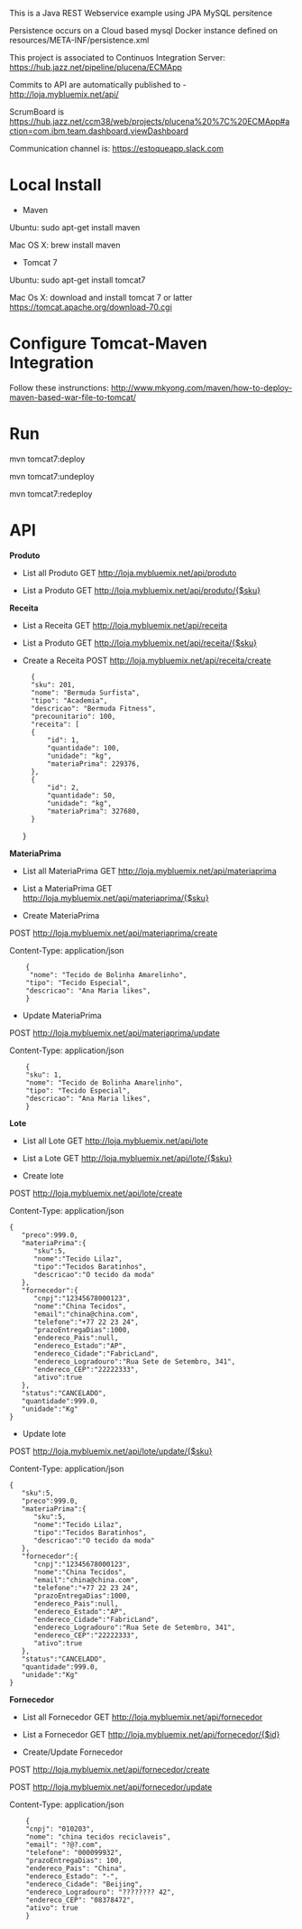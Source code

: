 This is a Java REST Webservice example using JPA MySQL persitence

Persistence occurs on a Cloud based mysql Docker instance defined on resources/META-INF/persistence.xml

This project is associated to Continuos Integration Server: https://hub.jazz.net/pipeline/plucena/ECMApp

Commits to API are automatically published to - http://loja.mybluemix.net/api/

ScrumBoard is https://hub.jazz.net/ccm38/web/projects/plucena%20%7C%20ECMApp#action=com.ibm.team.dashboard.viewDashboard

Communication channel is: https://estoqueapp.slack.com



Local Install 
========


* Maven

Ubuntu: sudo apt-get install maven

Mac OS X: brew install maven 

* Tomcat 7

Ubuntu: sudo apt-get install tomcat7

Mac Os X: download and install tomcat 7 or latter https://tomcat.apache.org/download-70.cgi


Configure Tomcat-Maven Integration
=================

Follow these instrunctions: http://www.mkyong.com/maven/how-to-deploy-maven-based-war-file-to-tomcat/

Run 
====
mvn tomcat7:deploy 

mvn tomcat7:undeploy 

mvn tomcat7:redeploy 


API
==========

**Produto**

* List all Produto
GET http://loja.mybluemix.net/api/produto

* List a Produto
GET http://loja.mybluemix.net/api/produto/{$sku}

**Receita**

* List a Receita
GET http://loja.mybluemix.net/api/receita

* List a Produto
GET http://loja.mybluemix.net/api/receita/{$sku}

* Create a Receita
POST  http://loja.mybluemix.net/api/receita/create

        {
        "sku": 201,
        "nome": "Bermuda Surfista",
        "tipo": "Academia",
        "descricao": "Bermuda Fitness",
        "precounitario": 100,
        "receita": [
        {
            "id": 1,
            "quantidade": 100,
            "unidade": "kg",
            "materiaPrima": 229376,
        },
        {
            "id": 2,
            "quantidade": 50,
            "unidade": "kg",
            "materiaPrima": 327680,
        }    
    }




**MateriaPrima**

* List all MateriaPrima
GET http://loja.mybluemix.net/api/materiaprima

* List a MateriaPrima
GET http://loja.mybluemix.net/api/materiaprima/{$sku}

* Create MateriaPrima

POST http://loja.mybluemix.net/api/materiaprima/create
    
Content-Type: application/json

        {
         "nome": "Tecido de Bolinha Amarelinho",
        "tipo": "Tecido Especial",
        "descricao": "Ana Maria likes",
        }

* Update MateriaPrima

POST http://loja.mybluemix.net/api/materiaprima/update

Content-Type: application/json
    
        {
        "sku": 1,
        "nome": "Tecido de Bolinha Amarelinho",
        "tipo": "Tecido Especial",
        "descricao": "Ana Maria likes",
        }



**Lote**

* List all Lote   GET http://loja.mybluemix.net/api/lote

* List a Lote GET http://loja.mybluemix.net/api/lote/{$sku}


* Create lote

POST http://loja.mybluemix.net/api/lote/create

Content-Type: application/json

    {  
       "preco":999.0,
       "materiaPrima":{  
          "sku":5,
          "nome":"Tecido Lilaz",
          "tipo":"Tecidos Baratinhos",
          "descricao":"O tecido da moda"
       },
       "fornecedor":{  
          "cnpj":"12345678000123",
          "nome":"China Tecidos",
          "email":"china@china.com",
          "telefone":"+77 22 23 24",
          "prazoEntregaDias":1000,
          "endereco_Pais":null,
          "endereco_Estado":"AP",
          "endereco_Cidade":"FabricLand",
          "endereco_Logradouro":"Rua Sete de Setembro, 341",
          "endereco_CEP":"22222333",
          "ativo":true
       },
       "status":"CANCELADO",
       "quantidade":999.0,
       "unidade":"Kg"
    }



* Update lote

POST http://loja.mybluemix.net/api/lote/update/{$sku}

Content-Type: application/json

    {  
       "sku":5,
       "preco":999.0,
       "materiaPrima":{  
          "sku":5,
          "nome":"Tecido Lilaz",
          "tipo":"Tecidos Baratinhos",
          "descricao":"O tecido da moda"
       },
       "fornecedor":{  
          "cnpj":"12345678000123",
          "nome":"China Tecidos",
          "email":"china@china.com",
          "telefone":"+77 22 23 24",
          "prazoEntregaDias":1000,
          "endereco_Pais":null,
          "endereco_Estado":"AP",
          "endereco_Cidade":"FabricLand",
          "endereco_Logradouro":"Rua Sete de Setembro, 341",
          "endereco_CEP":"22222333",
          "ativo":true
       },
       "status":"CANCELADO",
       "quantidade":999.0,
       "unidade":"Kg"
    } 

**Fornecedor**

* List all Fornecedor
GET http://loja.mybluemix.net/api/fornecedor

* List a Fornecedor
GET http://loja.mybluemix.net/api/fornecedor/{$id}

* Create/Update Fornecedor

POST http://loja.mybluemix.net/api/fornecedor/create

POST http://loja.mybluemix.net/api/fornecedor/update


Content-Type: application/json

        {
        "cnpj": "010203",
        "nome": "china tecidos reciclaveis",
        "email": "?@?.com",
        "telefone": "000099932",
        "prazoEntregaDias": 100,
        "endereco_Pais": "China",
        "endereco_Estado": "-",
        "endereco_Cidade": "Beijing",
        "endereco_Logradouro": "???????? 42",
        "endereco_CEP": "08378472",
        "ativo": true
        }
